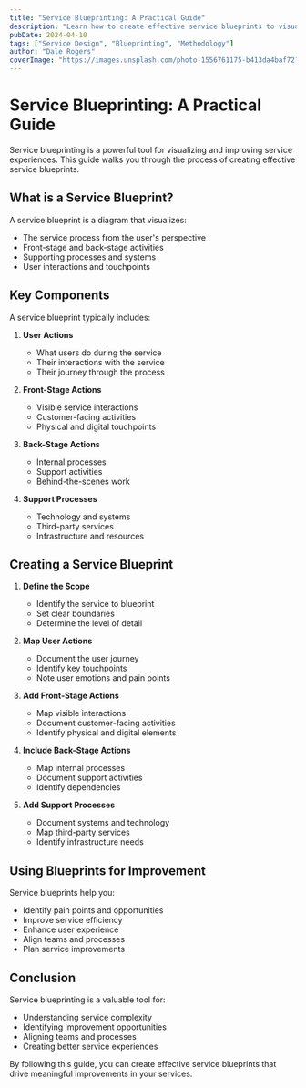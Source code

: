 ```yaml
---
title: "Service Blueprinting: A Practical Guide"
description: "Learn how to create effective service blueprints to visualize and improve service experiences"
pubDate: 2024-04-10
tags: ["Service Design", "Blueprinting", "Methodology"]
author: "Dale Rogers"
coverImage: "https://images.unsplash.com/photo-1556761175-b413da4baf72?q=80&w=2070&auto=format&fit=crop"
---
```


# Service Blueprinting: A Practical Guide

Service blueprinting is a powerful tool for visualizing and improving service experiences. This guide walks you through the process of creating effective service blueprints.

## What is a Service Blueprint?

A service blueprint is a diagram that visualizes:

- The service process from the user's perspective
- Front-stage and back-stage activities
- Supporting processes and systems
- User interactions and touchpoints

## Key Components

A service blueprint typically includes:

1. **User Actions**
   - What users do during the service
   - Their interactions with the service
   - Their journey through the process

2. **Front-Stage Actions**
   - Visible service interactions
   - Customer-facing activities
   - Physical and digital touchpoints

3. **Back-Stage Actions**
   - Internal processes
   - Support activities
   - Behind-the-scenes work

4. **Support Processes**
   - Technology and systems
   - Third-party services
   - Infrastructure and resources

## Creating a Service Blueprint

1. **Define the Scope**
   - Identify the service to blueprint
   - Set clear boundaries
   - Determine the level of detail

2. **Map User Actions**
   - Document the user journey
   - Identify key touchpoints
   - Note user emotions and pain points

3. **Add Front-Stage Actions**
   - Map visible interactions
   - Document customer-facing activities
   - Identify physical and digital elements

4. **Include Back-Stage Actions**
   - Map internal processes
   - Document support activities
   - Identify dependencies

5. **Add Support Processes**
   - Document systems and technology
   - Map third-party services
   - Identify infrastructure needs

## Using Blueprints for Improvement

Service blueprints help you:

- Identify pain points and opportunities
- Improve service efficiency
- Enhance user experience
- Align teams and processes
- Plan service improvements

## Conclusion

Service blueprinting is a valuable tool for:

- Understanding service complexity
- Identifying improvement opportunities
- Aligning teams and processes
- Creating better service experiences

By following this guide, you can create effective service blueprints that drive meaningful improvements in your services.
